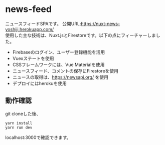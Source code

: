 # news-feed
ニュースフィードSPAです。 公開URL:https://nuxt-news-yoshiji.herokuapp.com/  
使用した主な技術は、Nuxt.jsとFirestoreです。以下の点にフィーチャーしました。
* Firebaseのログイン、ユーザー登録機能を活用
* Vuexステートを使用
* CSSフレームワークには、Vue Materialを使用
* ニュースフィード、コメントの保存にFirestoreを使用
* ニュースの取得は、https://newsapi.org/ を使用
* デプロイにはherokuを使用

## 動作確認
git cloneした後、
```
yarn install
yarn run dev
```
localhost:3000で確認できます。
